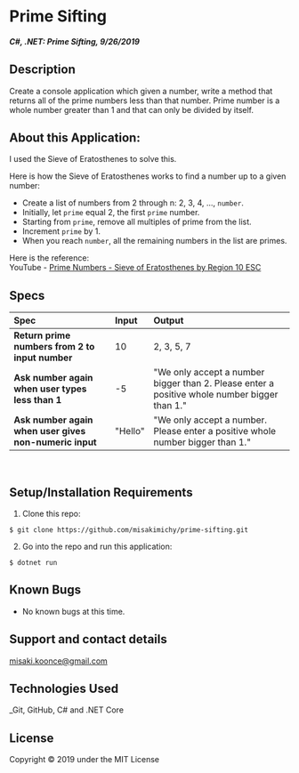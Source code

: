 # Prime Sifting

#### _C#, .NET: Prime Sifting, 9/26/2019_

## Description
Create a console application which given a number, write a method that returns all of the prime numbers less than that number.
Prime number is a whole number greater than 1 and that can only be divided by itself.

## About this Application:
I used the Sieve of Eratosthenes to solve this.

Here is how the Sieve of Eratosthenes works to find a number up to a given number:

- Create a list of numbers from 2 through n: 2, 3, 4, ..., `number`.
- Initially, let `prime` equal 2, the first `prime` number.
- Starting from `prime`, remove all multiples of prime from the list.
- Increment `prime` by 1.
- When you reach `number`, all the remaining numbers in the list are primes.

Here is the reference: <br>
YouTube - [Prime Numbers - Sieve of Eratosthenes by 
Region 10 ESC](https://www.youtube.com/watch?v=V08g_lkKj6Q)

## Specs
| Spec | Input | Output |
| :-------------     | :------------- | :------------- |
| **Return prime numbers from 2 to input number** | 10 | 2, 3, 5, 7 |
| **Ask number again when user types less than 1** | -5 | "We only accept a number bigger than 2. Please enter a positive whole number bigger than 1." |
| **Ask number again when user gives non-numeric input**| "Hello" | "We only accept a number. Please enter a positive whole number bigger than 1." |
</br>

## Setup/Installation Requirements

1. Clone this repo:
```
$ git clone https://github.com/misakimichy/prime-sifting.git
```

2. Go into the repo and run this application:
```
$ dotnet run
```

## Known Bugs
* No known bugs at this time.

## Support and contact details
 misaki.koonce@gmail.com

## Technologies Used
_Git, GitHub, C# and .NET Core


## License
Copyright © 2019 under the MIT License